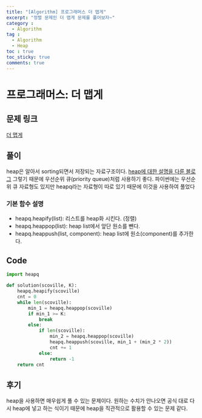 ```yaml
---
title: "[Algorithm] 프로그래머스 더 맵게"
excerpt: "정렬 문제인 더 맵게 문제를 풀어보자~"
category :
  - Algorithm
tag :
  - Algorithm
  - Heap
toc : true
toc_sticky: true
comments: true
---
```


# 프로그래머스: 더 맵게

## 문제 링크
[더 맵게](https://school.programmers.co.kr/learn/courses/30/lessons/42626)

## 풀이
heap은 알아서 sorting되면서 저장되는 자료구조이다. [heap에 대한 설명을 다룬 블로그](https://currygamedev.tistory.com/20)
그렇기 때문에 우선순위 큐(priority queue)처럼 사용하기 좋다.
파이썬에는 우선순위 큐 자료형도 있지만 heapq라는 자료형이 따로 있기 때문에 이것을 사용하여 풀었다 
### 기본 함수 설명
- heapq.heapify(list): 리스트를 heap화 시킨다. (정렬)
- heapq.heappop(list): heap list에서 앞단 원소를 뺀다.
- heapq.heappush(list, component): heap list에 원소(component)를 추가한다.

## Code
```python
import heapq

def solution(scoville, K):
    heapq.heapify(scoville)
    cnt = 0 
    while len(scoville):
        min_1 = heapq.heappop(scoville)
        if min_1 >= K:
            break
        else:
            if len(scoville): 
                min_2 = heapq.heappop(scoville)
                heapq.heappush(scoville, min_1 + (min_2 * 2))
                cnt += 1
            else:
                return -1
    return cnt
```


## 후기
heap을 사용하면 매우쉽게 풀 수 있는 문제이다.
원하는 수치가 안나오면 공식 대로 다시 heap에 넣고 하는 식이기 때문에 heap을 직관적으로 활용할 수 있는 문제 같다.